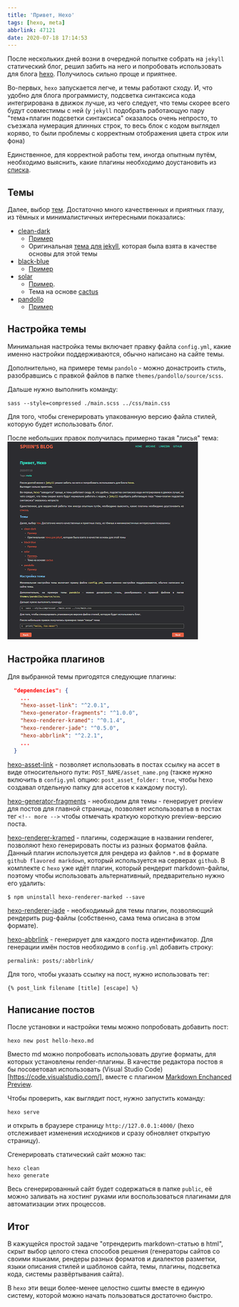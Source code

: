 ```yaml
---
title: 'Привет, Hexo'
tags: [hexo, meta]
abbrlink: 47121
date: 2020-07-18 17:14:53
---
```


После нескольких дней возни в очередной попытке собрать на `jekyll` статический блог, решил забить на него и попробовать использовать для блога [hexo](https://hexo.io/). Получилось сильно проще и приятнее.

Во-первых, `hexo` запускается легче, и темы работают сходу. И, что удобно для блога программисту, подсветка синтаксиса кода интегрирована в движок лучше, из чего следует, что темы скорее всего будут совместимы с ней (у `jekyll` подобрать работающую пару "тема+плагин подсветки синтаксиса" оказалось очень непросто, то съезжала нумерация длинных строк, то весь блок с кодом выглядел коряво, то были проблемы с корректным отображения цвета строк или фона)

<!-- more -->

Единственное, для корректной работы тем, иногда опытным путём, необходимо выяснить, какие плагины необходимо доустановить из [списка](https://hexo.io/plugins/).

## Темы

Далее, выбор [тем](https://hexo.io/themes/). Достаточно много качественных и приятных глазу, из тёмных и минималистичных интересными показались:
+ [clean-dark](https://github.com/howardliu-cn/hexo-theme-clean-dark)
    + [Пример](https://www.howardliu.cn/)
    + Оригинальная [тема для jekyll](http://pavelmakhov.com/jekyll-clean-dark), которая была взята в качестве основы для этой темы
+ [black-blue](https://github.com/maochunguang/black-blue)
    + [Пример](http://maochunguang.github.io/)
+ [solar](https://github.com/tzvetkov75/solar-theme-hexo/)
    + [Пример](https://tzvetkov75.github.io/demo_blog/public/).
    + Тема на основе [cactus](https://probberechts.github.io/hexo-theme-cactus/cactus-dark/public/)
+ [pandollo](https://github.com/lyndonoc/hexo-theme-pandollo)
    + [Пример](https://lyndonoc.github.io/)


## Настройка темы

Минимальная настройка темы включает правку файла `config.yml`, какие именно настройки поддерживаются, обычно написано на сайте темы.

Дополнительно, на примере темы `pandolo` - можно донастроить стиль, разобравшись с правкой файлов в папке `themes/pandollo/source/scss`.

Дальше нужно выполнить команду:
```
sass --style=compressed ./main.scss ../css/main.css
```

Для того, чтобы сгенерировать упакованную версию файла стилей, которую будет использовать блог.

После небольших правок получилась примерно такая "лисья" тема:
![hexo-fox](200718-hello-hexo/hexo-fox.png)

## Настройка плагинов
Для выбранной темы пригодятся следующие плагины:
```json
  "dependencies": {
    ...
    "hexo-asset-link": "^2.0.1",
    "hexo-generator-fragments": "^1.0.0",
    "hexo-renderer-kramed": "^0.1.4",
    "hexo-renderer-jade": "^0.5.0",
    "hexo-abbrlink": "^2.2.1",
    ...
  }
```

[hexo-asset-link](https://github.com/liolok/hexo-asset-link) - позволяет использовать в постах ссылку на ассет в виде относительного пути: `POST_NAME/asset_name.png` (также нужно включить в `config.yml` опцию: `post_asset_folder: true`, чтобы hexo создавал отдельную папку для ассетов к каждому посту).

[hexo-generator-fragments](https://github.com/mamboer/hexo-generator-fragments) - необходим для темы - генерирует preview для постов для главной страницы, позволяет использоватьв в постах тег `<!-- more -->` чтобы отмечать краткую короткую preview-версию поста.

[hexo-renderer-kramed](https://github.com/sun11/hexo-renderer-kramed) - плагины, содержащие в названии renderer, позволяют hexo генерировать посты из разных форматов файла. Данный плагин используется для рендера из файлов `*.md` в формате `github flavored markdown`, который используется на серверах `github`.
В комплекте с `hexo` уже идёт плагин, который рендерит markdown-файлы, поэтому чтобы использовать альтернативный, предварительно нужно его удалить:
```
$ npm uninstall hexo-renderer-marked --save
```

[hexo-renderer-jade](https://github.com/hexojs/hexo-renderer-jade) - необходимый для темы плагин, позволяющий рендерить pug-файлы (собственно, сама тема описана в этом формате).

[hexo-abbrlink](https://github.com/Rozbo/hexo-abbrlink) - генерирует для каждого поста идентификатор. Для генерации имён постов необходимо в `config.yml` добавить строку:
```
permalink: posts/:abbrlink/
```
Для того, чтобы указать ссылку на пост, нужно использовать тег:
```
{% post_link filename [title] [escape] %}
```

## Написание постов
После установки и настройки темы можно попробовать добавить пост:
```
hexo new post hello-hexo.md
```
Вместо md можно попробовать использовать другие форматы, для которых установлены render-плагины. В качестве редактора постов я бы посоветовал использовать (Visual Studio Code)[https://code.visualstudio.com/], вместе с плагином [Markdown Enchanced Preview](https://shd101wyy.github.io/markdown-preview-enhanced/#/).

Чтобы проверить, как выглядит пост, нужно запустить команду:
```
hexo serve
```
и открыть в браузере страницу `http://127.0.0.1:4000/` (hexo отслеживает изменения исходников и сразу обновляет открытую страницу).

Сгенерировать статический сайт можно так:
```
hexo clean
hexo generate
```

Весь сгенерированный сайт будет содержаться в папке `public`, её можно заливать на хостинг руками или воспользоваться плагинами для автоматизации этих процессов.

## Итог

В кажущейся простой задаче "отрендерить markdown-статью в html", cкрыт выбор целого стека способов решения (генераторы сайтов со своими языками, рендеры разных форматов и диалектов разметки, языки описания стилей и шаблонов сайта, темы, плагины, подсветка кода, системы развёртывания сайта).

В `hexo` эти вещи более-менее целостно сшиты вместе в единую систему, которой можно начать пользоваться достаточно быстро.